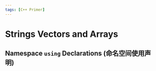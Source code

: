 ```yaml
---
tags: [C++ Primer]
---
```

# Strings Vectors and Arrays
## Namespace `using` Declarations (命名空间使用声明)


